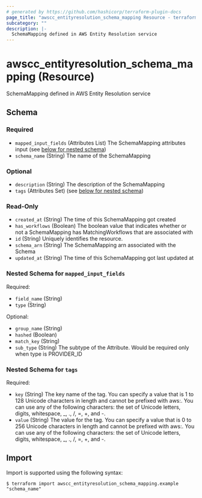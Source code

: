 ```yaml
---
# generated by https://github.com/hashicorp/terraform-plugin-docs
page_title: "awscc_entityresolution_schema_mapping Resource - terraform-provider-awscc"
subcategory: ""
description: |-
  SchemaMapping defined in AWS Entity Resolution service
---
```


# awscc_entityresolution_schema_mapping (Resource)

SchemaMapping defined in AWS Entity Resolution service



<!-- schema generated by tfplugindocs -->
## Schema

### Required

- `mapped_input_fields` (Attributes List) The SchemaMapping attributes input (see [below for nested schema](#nestedatt--mapped_input_fields))
- `schema_name` (String) The name of the SchemaMapping

### Optional

- `description` (String) The description of the SchemaMapping
- `tags` (Attributes Set) (see [below for nested schema](#nestedatt--tags))

### Read-Only

- `created_at` (String) The time of this SchemaMapping got created
- `has_workflows` (Boolean) The boolean value that indicates whether or not a SchemaMapping has MatchingWorkflows that are associated with
- `id` (String) Uniquely identifies the resource.
- `schema_arn` (String) The SchemaMapping arn associated with the Schema
- `updated_at` (String) The time of this SchemaMapping got last updated at

<a id="nestedatt--mapped_input_fields"></a>
### Nested Schema for `mapped_input_fields`

Required:

- `field_name` (String)
- `type` (String)

Optional:

- `group_name` (String)
- `hashed` (Boolean)
- `match_key` (String)
- `sub_type` (String) The subtype of the Attribute. Would be required only when type is PROVIDER_ID


<a id="nestedatt--tags"></a>
### Nested Schema for `tags`

Required:

- `key` (String) The key name of the tag. You can specify a value that is 1 to 128 Unicode characters in length and cannot be prefixed with aws:. You can use any of the following characters: the set of Unicode letters, digits, whitespace, _, ., /, =, +, and -.
- `value` (String) The value for the tag. You can specify a value that is 0 to 256 Unicode characters in length and cannot be prefixed with aws:. You can use any of the following characters: the set of Unicode letters, digits, whitespace, _, ., /, =, +, and -.

## Import

Import is supported using the following syntax:

```shell
$ terraform import awscc_entityresolution_schema_mapping.example "schema_name"
```

